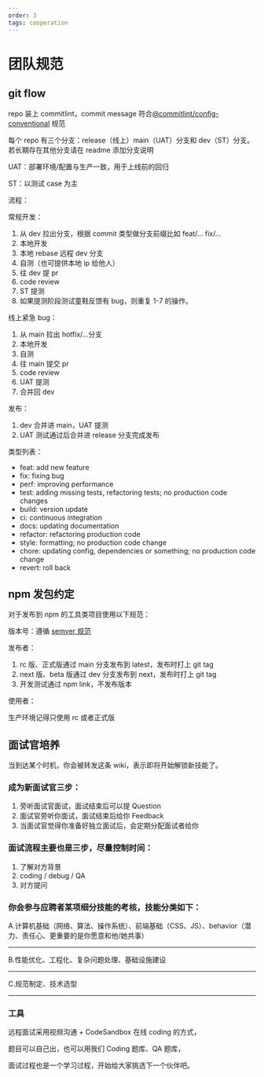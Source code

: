```yaml
---
order: 3
tags: cooperation
---
```


# 团队规范

## git flow

repo 装上 commitlint，commit message 符合[@commitlint/config-conventional](https://www.conventionalcommits.org/en/v1.0.0/) 规范

每个 repo 有三个分支：release（线上）main（UAT）分支和 dev（ST）分支。若长期存在其他分支请在 readme 添加分支说明

UAT：部署环境/配置与生产一致，用于上线前的回归

ST：以测试 case 为主

流程：

常规开发：

1. 从 dev 拉出分支，根据 commit 类型做分支前缀比如 feat/... fix/...
2. 本地开发
3. 本地 rebase 远程 dev 分支
4. 自测（也可提供本地 ip 给他人）
5. 往 dev 提 pr
6. code review
7. ST 提测
8. 如果提测阶段测试童鞋反馈有 bug，则重复 1-7 的操作。

线上紧急 bug：

1. 从 main 拉出 hotfix/...分支
2. 本地开发
3. 自测
4. 往 main 提交 pr
5. code review
6. UAT 提测
7. 合并回 dev

发布：

1. dev 合并进 main，UAT 提测
2. UAT 测试通过后合并进 release 分支完成发布

类型列表：

- feat: add new feature
- fix: fixing bug
- perf: improving performance
- test: adding missing tests, refactoring tests; no production code changes
- build: version update
- ci: continuous integration
- docs: updating documentation
- refactor: refactoring production code
- style: formatting; no production code change
- chore: updating config, dependencies or something; no production code change
- revert: roll back

## npm 发包约定

对于发布到 npm 的工具类项目使用以下规范：

版本号：遵循 [semver 规范](https://semver.org/lang/zh-CN/)

发布者：

1. rc 版、正式版通过 main 分支发布到 latest，发布时打上 git tag
2. next 版、beta 版通过 dev 分支发布到 next，发布时打上 git tag
3. 开发测试通过 npm link，不发布版本

使用者：

生产环境记得只使用 rc 或者正式版

## 面试官培养

当到达某个时机，你会被转发这条 wiki，表示即将开始解锁新技能了。

### 成为新面试官三步：

1. 旁听面试官面试，面试结束后可以提 Question
2. 面试官旁听你面试，面试结束后给你 Feedback
3. 当面试官觉得你准备好独立面试后，会定期分配面试者给你

### 面试流程主要也是三步，尽量控制时间：

1. 了解对方背景
2. coding / debug / QA
3. 对方提问

### 你会参与应聘者某项细分技能的考核，技能分类如下：

A.计算机基础（网络、算法、操作系统）、前端基础（CSS、JS）、behavior（潜力、责任心、更重要的是你愿意和他/她共事）

---

B.性能优化、工程化、复杂问题处理、基础设施建设

---

C.规范制定、技术选型

---

### 工具

远程面试采用视频沟通 + CodeSandbox 在线 coding 的方式，

题目可以自己出，也可以用我们 Coding 题库、QA 题库，

面试过程也是一个学习过程，开始给大家挑选下一个伙伴吧。
